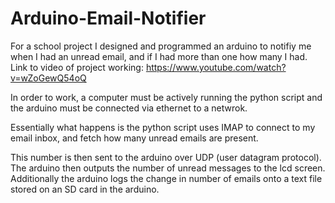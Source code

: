 # Arduino-Email-Notifier
For a school project I designed and programmed an arduino to notifiy me when I had an unread email, and if I had more than one how many I had. 
Link to video of project working: https://www.youtube.com/watch?v=wZoGewQ54oQ

In order to work, a computer must be actively running the python script and the arduino must be connected via ethernet to a netwrok. 

Essentially what happens is the python script uses IMAP to connect to my email inbox, and fetch how many unread emails are present.

This number is then sent to the arduino over UDP (user datagram protocol). The arduino then outputs the number of unread messages to the lcd screen.
Additionally the arduino logs the change in number of emails onto a text file stored on an SD card in the arduino.
